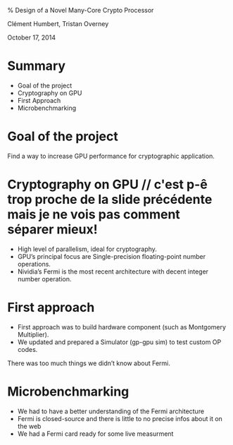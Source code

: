 % Design of a Novel Many-Core Crypto Processor

Clément Humbert, Tristan Overney

October 17, 2014

# Summary

* Goal of the project
* Cryptography on GPU
* First Approach
* Microbenchmarking


# Goal of the project

Find a way to increase GPU performance for cryptographic application.

# Cryptography on GPU // c'est p-ê trop proche de la slide précédente mais je ne vois pas comment séparer mieux!

* High level of parallelism, ideal for cryptography.
* GPU’s principal focus are Single-precision floating-point number operations.
* Nividia’s Fermi is the most recent architecture with decent integer number operation.

# First approach

* First approach was to build hardware component (such as Montgomery Multiplier).
* We updated and prepared a Simulator (gp-gpu sim) to test custom OP codes.

There was too much things we didn’t know about Fermi.

# Microbenchmarking

* We had to have a better understanding of the Fermi architecture
* Fermi is closed-source and there is little to no precise infos about it on the web
* We had a Fermi card ready for some live measurment

